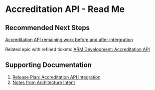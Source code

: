 # Accreditation API - Read Me

## Recommended Next Steps
[Accreditation API remaining work before and after intergration](https://github.com/department-of-veterans-affairs/va.gov-team/blob/master/products/accredited-representation-management/product-documentation/accreditation-api/accreditation_api_work_remaining.md)

Related epic with refined tickets: [ARM Development: Accreditation API](https://github.com/department-of-veterans-affairs/va.gov-team/issues/97341)

## Supporting Documentation
1. [Release Plan: Accreditation API Integration](https://github.com/department-of-veterans-affairs/va.gov-team/blob/master/products/accredited-representation-management/product-documentation/accreditation-api/release-plan-accreditation-api.md)
2. [Notes from Architecture Intent](https://github.com/department-of-veterans-affairs/va.gov-team-sensitive/pull/2300)
